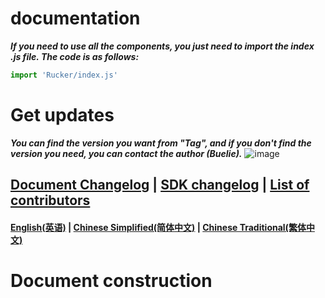 # documentation

***If you need to use all the components, you just need to import the index .js file. The code is as follows:***
```javascript
import 'Rucker/index.js'
```

# Get updates

***You can find the version you want from "Tag", and if you don't find the version you need, you can contact the author (Buelie).*** 
![image](https://user-images.githubusercontent.com/111875719/212035327-bf91401a-9998-4ee4-b8f5-4b8a7a0b58fa.png)

## [Document Changelog]() | [SDK changelog]() | [List of contributors]() 
#### [English(英语)]() | [Chinese Simplified(简体中文)]() | [Chinese Traditional(繁体中文)]()

# Document construction
